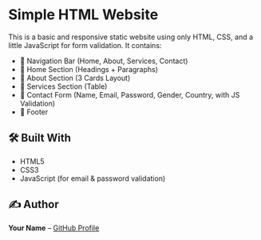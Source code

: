 # Simple HTML Website

This is a basic and responsive static website using only HTML, CSS, and a little JavaScript for form validation. It contains:

- 🔹 Navigation Bar (Home, About, Services, Contact)
- 🔹 Home Section (Headings + Paragraphs)
- 🔹 About Section (3 Cards Layout)
- 🔹 Services Section (Table)
- 🔹 Contact Form (Name, Email, Password, Gender, Country, with JS Validation)
- 🔹 Footer

## 🛠 Built With
- HTML5
- CSS3
- JavaScript (for email & password validation)

## ✍️ Author
**Your Name** – [GitHub Profile](https://github.com/FardausTaohyd)
